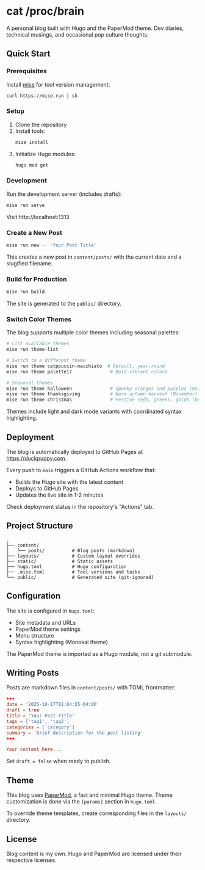 # cat /proc/brain

A personal blog built with Hugo and the PaperMod theme. Dev diaries, technical musings, and occasional pop culture thoughts.

## Quick Start

### Prerequisites

Install [mise](https://mise.jdx.dev/) for tool version management:
```bash
curl https://mise.run | sh
```

### Setup

1. Clone the repository
2. Install tools:
   ```bash
   mise install
   ```
3. Initialize Hugo modules:
   ```bash
   hugo mod get
   ```

### Development

Run the development server (includes drafts):
```bash
mise run serve
```

Visit http://localhost:1313

### Create a New Post

```bash
mise run new -- 'Your Post Title'
```

This creates a new post in `content/posts/` with the current date and a slugified filename.

### Build for Production

```bash
mise run build
```

The site is generated to the `public/` directory.

### Switch Color Themes

The blog supports multiple color themes including seasonal palettes:

```bash
# List available themes
mise run theme-list

# Switch to a different theme
mise run theme catppuccin-macchiato  # Default, year-round
mise run theme palette17              # Bold vibrant colors

# Seasonal themes
mise run theme halloween              # Spooky oranges and purples (October)
mise run theme thanksgiving           # Warm autumn harvest (November)
mise run theme christmas              # Festive reds, greens, golds (December)
```

Themes include light and dark mode variants with coordinated syntax highlighting.

## Deployment

The blog is automatically deployed to GitHub Pages at https://duckpuppy.com.

Every push to `main` triggers a GitHub Actions workflow that:
- Builds the Hugo site with the latest content
- Deploys to GitHub Pages
- Updates the live site in 1-2 minutes

Check deployment status in the repository's "Actions" tab.

## Project Structure

```
.
├── content/
│   └── posts/          # Blog posts (markdown)
├── layouts/            # Custom layout overrides
├── static/             # Static assets
├── hugo.toml           # Hugo configuration
├── .mise.toml          # Tool versions and tasks
└── public/             # Generated site (git-ignored)
```

## Configuration

The site is configured in `hugo.toml`:
- Site metadata and URLs
- PaperMod theme settings
- Menu structure
- Syntax highlighting (Monokai theme)

The PaperMod theme is imported as a Hugo module, not a git submodule.

## Writing Posts

Posts are markdown files in `content/posts/` with TOML frontmatter:

```toml
+++
date = '2025-10-17T01:04:55-04:00'
draft = true
title = 'Your Post Title'
tags = ['tag1', 'tag2']
categories = ['category']
summary = 'Brief description for the post listing'
+++

Your content here...
```

Set `draft = false` when ready to publish.

## Theme

This blog uses [PaperMod](https://github.com/adityatelange/hugo-PaperMod), a fast and minimal Hugo theme. Theme customization is done via the `[params]` section in `hugo.toml`.

To override theme templates, create corresponding files in the `layouts/` directory.

## License

Blog content is my own. Hugo and PaperMod are licensed under their respective licenses.
